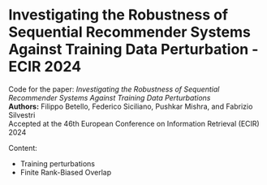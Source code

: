 # Investigating the Robustness of Sequential Recommender Systems Against Training Data Perturbation - ECIR 2024

Code for the paper:
_Investigating the Robustness of Sequential Recommender Systems Against Training Data Perturbations_ <br>
**Authors:** Filippo Betello, Federico Siciliano, Pushkar Mishra, and Fabrizio Silvestri <br>
Accepted at the 46th European Conference on Information Retrieval (ECIR) 2024 <br>

Content:
- Training perturbations
- Finite Rank-Biased Overlap
